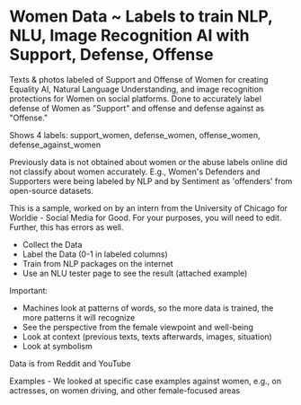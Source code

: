 # Women Data ~ Labels to train NLP, NLU, Image Recognition AI with Support, Defense, Offense

Texts & photos labeled of Support and Offense of Women for creating Equality AI, Natural Language Understanding, and image recognition protections for Women on social platforms. Done to accurately label defense of Women as "Support" and offense and defense against as "Offense." 

Shows 4 labels: support_women, defense_women, offense_women, defense_against_women

Previously data is not obtained about women or the abuse labels online did not classify about women accurately. E.g., Women's Defenders and Supporters were being labeled by NLP and by Sentiment as 'offenders' from open-source datasets.

This is a sample, worked on by an intern from the University of Chicago for Worldie - Social Media for Good.
For your purposes, you will need to edit. Further, this has errors as well. 
- Collect the Data
- Label the Data (0-1 in labeled columns)
- Train from NLP packages on the internet
- Use an NLU tester page to see the result (attached example)

Important:
- Machines look at patterns of words, so the more data is trained, the more patterns it will recognize
- See the perspective from the female viewpoint and well-being
- Look at context (previous texts, texts afterwards, images, situation)
- Look at symbolism

Data is from Reddit and YouTube

Examples - We looked at specific case examples against women, e.g., on actresses, on women driving, and other female-focused areas

